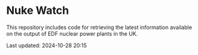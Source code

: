 # Nuke Watch

This repository includes code for retrieving the latest information available on the output of EDF nuclear power plants in the UK.

Last updated: 2024-10-28 20:15